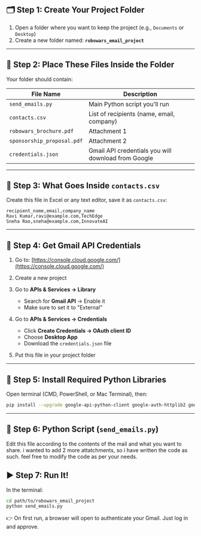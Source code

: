  

## 🗂️ Step 1: Create Your Project Folder

1. Open a folder where you want to keep the project (e.g., `Documents` or `Desktop`)
2. Create a new folder named:
   **`robowars_email_project`**

---

## 📄 Step 2: Place These Files Inside the Folder

Your folder should contain:

| File Name                  | Description                                         |
| -------------------------- | --------------------------------------------------- |
| `send_emails.py`           | Main Python script you'll run                       |
| `contacts.csv`             | List of recipients (name, email, company)           |
| `robowars_brochure.pdf`    | Attachment 1                                        |
| `sponsorship_proposal.pdf` | Attachment 2                                        |
| `credentials.json`         | Gmail API credentials you will download from Google |

---

## 🧠 Step 3: What Goes Inside `contacts.csv`

Create this file in Excel or any text editor, save it as `contacts.csv`:

```csv
recipient_name,email,company_name
Ravi Kumar,ravi@example.com,TechEdge
Sneha Rao,sneha@example.com,InnovateAI
```

---

## 🔑 Step 4: Get Gmail API Credentials

1. Go to: [https://console.cloud.google.com/](https://console.cloud.google.com/)
2. Create a new project
3. Go to **APIs & Services → Library**

   * Search for **Gmail API** → Enable it
   * Make sure to set it to "External"
4. Go to **APIs & Services → Credentials**

   * Click **Create Credentials → OAuth client ID**
   * Choose **Desktop App**
   * Download the `credentials.json` file
5. Put this file in your project folder

---

## 🐍 Step 5: Install Required Python Libraries

Open terminal (CMD, PowerShell, or Mac Terminal), then:

```bash
pip install --upgrade google-api-python-client google-auth-httplib2 google-auth-oauthlib
```

---

## 🧾 Step 6: Python Script (`send_emails.py`)

Edit this file according to the contents of the mail and what you want to share. i wanted to add 2 more attatchments, so i have written the code as such. feel free to modify the code as per your needs.

## ▶️ Step 7: Run It!

In the terminal:

```bash
cd path/to/robowars_email_project
python send_emails.py
```

👉 On first run, a browser will open to authenticate your Gmail. Just log in and approve.
 
